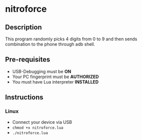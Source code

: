 # nitroforce


## Description
This program randomly picks 4 digits from 0 to 9 and then sends combination to the phone through adb shell.

## Pre-requisites
+ USB-Debugging must be **ON**
+ Your PC fingerprint must be **AUTHORIZED**
+ You must have Lua interpreter **INSTALLED**

## Instructions
### Linux
+ Connect your device via USB
+ `chmod +x nitroforce.lua`
+ `./nitroforce.lua`